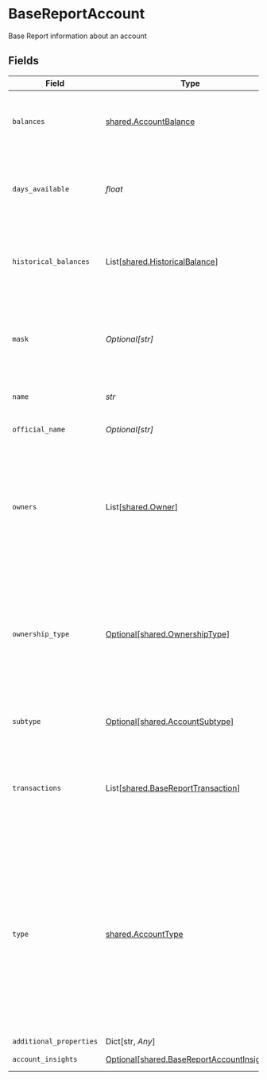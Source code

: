 # BaseReportAccount

Base Report information about an account


## Fields

| Field                                                                                                                                                                                                                                                                                                                                                                                          | Type                                                                                                                                                                                                                                                                                                                                                                                           | Required                                                                                                                                                                                                                                                                                                                                                                                       | Description                                                                                                                                                                                                                                                                                                                                                                                    |
| ---------------------------------------------------------------------------------------------------------------------------------------------------------------------------------------------------------------------------------------------------------------------------------------------------------------------------------------------------------------------------------------------- | ---------------------------------------------------------------------------------------------------------------------------------------------------------------------------------------------------------------------------------------------------------------------------------------------------------------------------------------------------------------------------------------------- | ---------------------------------------------------------------------------------------------------------------------------------------------------------------------------------------------------------------------------------------------------------------------------------------------------------------------------------------------------------------------------------------------- | ---------------------------------------------------------------------------------------------------------------------------------------------------------------------------------------------------------------------------------------------------------------------------------------------------------------------------------------------------------------------------------------------- |
| `balances`                                                                                                                                                                                                                                                                                                                                                                                     | [shared.AccountBalance](../../models/shared/accountbalance.md)                                                                                                                                                                                                                                                                                                                                 | :heavy_check_mark:                                                                                                                                                                                                                                                                                                                                                                             | A set of fields describing the balance for an account. Balance information may be cached unless the balance object was returned by `/accounts/balance/get`.                                                                                                                                                                                                                                    |
| `days_available`                                                                                                                                                                                                                                                                                                                                                                               | *float*                                                                                                                                                                                                                                                                                                                                                                                        | :heavy_check_mark:                                                                                                                                                                                                                                                                                                                                                                             | The duration of transaction history available for this Item, typically defined as the time since the date of the earliest transaction in that account. Only returned by Base Report endpoints.                                                                                                                                                                                                 |
| `historical_balances`                                                                                                                                                                                                                                                                                                                                                                          | List[[shared.HistoricalBalance](../../models/shared/historicalbalance.md)]                                                                                                                                                                                                                                                                                                                     | :heavy_check_mark:                                                                                                                                                                                                                                                                                                                                                                             | Calculated data about the historical balances on the account. Only returned by Base Report endpoints and currently not supported by `brokerage` or `investment` accounts.                                                                                                                                                                                                                      |
| `mask`                                                                                                                                                                                                                                                                                                                                                                                         | *Optional[str]*                                                                                                                                                                                                                                                                                                                                                                                | :heavy_check_mark:                                                                                                                                                                                                                                                                                                                                                                             | The last 2-4 alphanumeric characters of an account's official account number. Note that the mask may be non-unique between an Item's accounts, and it may also not match the mask that the bank displays to the user.                                                                                                                                                                          |
| `name`                                                                                                                                                                                                                                                                                                                                                                                         | *str*                                                                                                                                                                                                                                                                                                                                                                                          | :heavy_check_mark:                                                                                                                                                                                                                                                                                                                                                                             | The name of the account, either assigned by the user or by the financial institution itself                                                                                                                                                                                                                                                                                                    |
| `official_name`                                                                                                                                                                                                                                                                                                                                                                                | *Optional[str]*                                                                                                                                                                                                                                                                                                                                                                                | :heavy_check_mark:                                                                                                                                                                                                                                                                                                                                                                             | The official name of the account as given by the financial institution                                                                                                                                                                                                                                                                                                                         |
| `owners`                                                                                                                                                                                                                                                                                                                                                                                       | List[[shared.Owner](../../models/shared/owner.md)]                                                                                                                                                                                                                                                                                                                                             | :heavy_check_mark:                                                                                                                                                                                                                                                                                                                                                                             | Data returned by the financial institution about the account owner or owners. For business accounts, the name reported may be either the name of the individual or the name of the business, depending on the institution. Multiple owners on a single account will be represented in the same `owner` object, not in multiple owner objects within the array.                                 |
| `ownership_type`                                                                                                                                                                                                                                                                                                                                                                               | [Optional[shared.OwnershipType]](../../models/shared/ownershiptype.md)                                                                                                                                                                                                                                                                                                                         | :heavy_check_mark:                                                                                                                                                                                                                                                                                                                                                                             | How an asset is owned.<br/><br/>`association`: Ownership by a corporation, partnership, or unincorporated association, including for-profit and not-for-profit organizations.<br/>`individual`: Ownership by an individual.<br/>`joint`: Joint ownership by multiple parties.<br/>`trust`: Ownership by a revocable or irrevocable trust.                                                      |
| `subtype`                                                                                                                                                                                                                                                                                                                                                                                      | [Optional[shared.AccountSubtype]](../../models/shared/accountsubtype.md)                                                                                                                                                                                                                                                                                                                       | :heavy_check_mark:                                                                                                                                                                                                                                                                                                                                                                             | See the [Account type schema](https://plaid.com/docs/api/accounts/#account-type-schema) for a full listing of account types and corresponding subtypes.                                                                                                                                                                                                                                        |
| `transactions`                                                                                                                                                                                                                                                                                                                                                                                 | List[[shared.BaseReportTransaction](../../models/shared/basereporttransaction.md)]                                                                                                                                                                                                                                                                                                             | :heavy_check_mark:                                                                                                                                                                                                                                                                                                                                                                             | Transaction history associated with the account. Only returned by Base Report endpoints. Transaction history returned by endpoints such as `/transactions/get` or `/investments/transactions/get` will be returned in the top-level `transactions` field instead.                                                                                                                              |
| `type`                                                                                                                                                                                                                                                                                                                                                                                         | [shared.AccountType](../../models/shared/accounttype.md)                                                                                                                                                                                                                                                                                                                                       | :heavy_check_mark:                                                                                                                                                                                                                                                                                                                                                                             | `investment:` Investment account. In API versions 2018-05-22 and earlier, this type is called `brokerage` instead.<br/><br/>`credit:` Credit card<br/><br/>`depository:` Depository account<br/><br/>`loan:` Loan account<br/><br/>`other:` Non-specified account type<br/><br/>See the [Account type schema](https://plaid.com/docs/api/accounts#account-type-schema) for a full listing of account types and corresponding subtypes. |
| `additional_properties`                                                                                                                                                                                                                                                                                                                                                                        | Dict[str, *Any*]                                                                                                                                                                                                                                                                                                                                                                               | :heavy_minus_sign:                                                                                                                                                                                                                                                                                                                                                                             | N/A                                                                                                                                                                                                                                                                                                                                                                                            |
| `account_insights`                                                                                                                                                                                                                                                                                                                                                                             | [Optional[shared.BaseReportAccountInsights]](../../models/shared/basereportaccountinsights.md)                                                                                                                                                                                                                                                                                                 | :heavy_minus_sign:                                                                                                                                                                                                                                                                                                                                                                             | Calculated insights derived from transaction-level data.                                                                                                                                                                                                                                                                                                                                       |